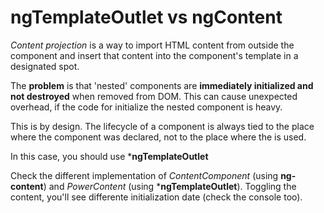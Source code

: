 # ngTemplateOutlet vs ngContent
  
*Content projection* is a way to import HTML content from outside the component and insert that content into the component's template in a designated spot.

The **problem** is that 'nested' components are **immediately initialized and not destroyed** when removed from DOM.
This can cause unexpected overhead, if the code for initialize the nested component is heavy.
  
This is by design. The lifecycle of a component is always tied to the place where the component was declared, not to the place where the <ng-content> is used.

In this case, you should use ***ngTemplateOutlet**

Check the different implementation of *ContentComponent* (using **ng-content**) and *PowerContent* (using ***ngTemplateOutlet**).
Toggling the content, you'll see differente initialization date (check the console too).